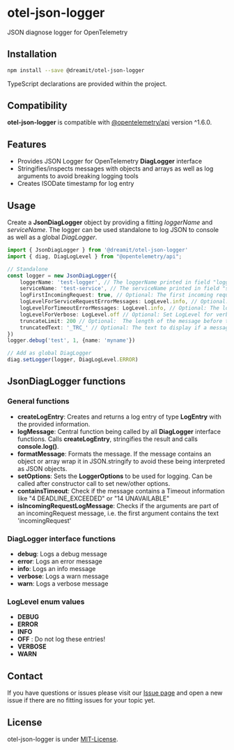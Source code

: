 # otel-json-logger
JSON diagnose logger for OpenTelemetry

## Installation

```sh
npm install --save @dreamit/otel-json-logger
```

TypeScript declarations are provided within the project.

## Compatibility

**otel-json-logger** is compatible with [@opentelemetry/api][1] version ^1.6.0.

## Features

- Provides JSON Logger for OpenTelemetry **DiagLogger** interface
- Stringifies/inspects messages with objects and arrays as well as log arguments to avoid breaking logging tools
- Creates ISODate timestamp for log entry
  
## Usage

Create a **JsonDiagLogger** object by providing a fitting *loggerName* and *serviceName*. The logger can be used standalone to log JSON to console as well as
a global *DiagLogger*. 

```typescript
import { JsonDiagLogger } from '@dreamit/otel-json-logger'
import { diag, DiagLogLevel } from "@opentelemetry/api";

// Standalone
const logger = new JsonDiagLogger({
    loggerName: 'test-logger', // The loggerName printed in field "logger"
    serviceName: 'test-service', // The serviceName printed in field "serviceName"
    logFirstIncomingRequest: true, // Optional: The first incoming request will be logged.Other messages on debug level will be ignored. Default: false. Note: If you use diag.setLogger ensure that at least "LogLevel.debug" is set, otherwise the message will be ignored. 
    logLevelForServiceRequestErrorMessages: LogLevel.info, // Optional: The log level to use for error message "Service request". These contain request information that might not be logged on error level.
    logLevelForTimeoutErrorMessages: LogLevel.info, // Optional: The log level to use for Timeout related messages. These might be of short nature and be downgraded or ignored.
    logLevelForVerbose: LogLevel.off // Optional: Set LogLevel for verbose entries or ignore them
    truncateLimit: 200 // Optional:  The length of the message before the message gets truncated. Default: undefined/0 (off). 
    truncatedText: '_TRC_' // Optional: The text to display if a message is truncated.
})
logger.debug('test', 1, {name: 'myname'})

// Add as global DiagLogger
diag.setLogger(logger, DiagLogLevel.ERROR)
```

## JsonDiagLogger functions

### General functions
* **createLogEntry**: Creates and returns a log entry of type **LogEntry** with the provided information.
* **logMessage**: Central function being called by all **DiagLogger** interface functions. Calls **createLogEntry**, stringifies the result and calls **console.log()**.
* **formatMessage**: Formats the message. If the message contains an object or array wrap it in JSON.stringify to avoid these being interpreted as JSON objects.
* **setOptions**: Sets the **LoggerOptions** to be used for logging. Can be called after constructor call to set new/other options.
* **containsTimeout**: Check if the message contains a Timeout information like "4 DEADLINE_EXCEEDED" or "14 UNAVAILABLE"
* **isIncomingRequestLogMessage**: Checks if the arguments are part of an incomingRequest message, i.e. the first argument contains the text 'incomingRequest'

### DiagLogger interface functions
* **debug**: Logs a debug message
* **error**: Logs an error message
* **info**: Logs an info message
* **verbose**: Logs a warn message
* **warn**: Logs a verbose message

### LogLevel enum values
* **DEBUG**
* **ERROR**
* **INFO**
* **OFF** : Do not log these entries!
* **VERBOSE**
* **WARN**

## Contact

If you have questions or issues please visit our [Issue page](https://github.com/dreamit-de/otel-json-logger/issues)
and open a new issue if there are no fitting issues for your topic yet.


## License

otel-json-logger is under [MIT-License](./LICENSE).

[1]: https://github.com/open-telemetry/opentelemetry-js
